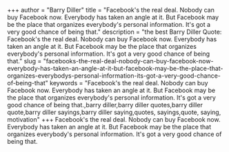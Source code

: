 +++
author = "Barry Diller"
title = "Facebook's the real deal. Nobody can buy Facebook now. Everybody has taken an angle at it. But Facebook may be the place that organizes everybody's personal information. It's got a very good chance of being that."
description = "the best Barry Diller Quote: Facebook's the real deal. Nobody can buy Facebook now. Everybody has taken an angle at it. But Facebook may be the place that organizes everybody's personal information. It's got a very good chance of being that."
slug = "facebooks-the-real-deal-nobody-can-buy-facebook-now-everybody-has-taken-an-angle-at-it-but-facebook-may-be-the-place-that-organizes-everybodys-personal-information-its-got-a-very-good-chance-of-being-that"
keywords = "Facebook's the real deal. Nobody can buy Facebook now. Everybody has taken an angle at it. But Facebook may be the place that organizes everybody's personal information. It's got a very good chance of being that.,barry diller,barry diller quotes,barry diller quote,barry diller sayings,barry diller saying,quotes, sayings,quote, saying, motivation"
+++
Facebook's the real deal. Nobody can buy Facebook now. Everybody has taken an angle at it. But Facebook may be the place that organizes everybody's personal information. It's got a very good chance of being that.
